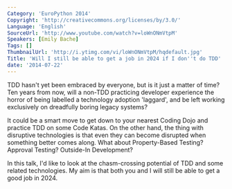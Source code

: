 ```yaml
---
Category: 'EuroPython 2014'
Copyright: 'http://creativecommons.org/licenses/by/3.0/'
Language: 'English'
SourceUrl: 'http://www.youtube.com/watch?v=loWnONmVtpM'
Speakers: [Emily Bache]
Tags: []
ThumbnailUrl: 'http://i.ytimg.com/vi/loWnONmVtpM/hqdefault.jpg'
Title: 'Will I still be able to get a job in 2024 if I don''t do TDD'
date: '2014-07-22'
---
```

TDD hasn't yet been embraced by everyone,
but is it just a matter of time? Ten years from now, will a non-TDD
practicing developer experience the horror of being labelled a
technology adoption 'laggard', and be left working exclusively on
dreadfully boring legacy systems?

It could be a smart move to get down to your nearest Coding Dojo and
practice TDD on some Code Katas. On the other hand, the thing with
disruptive technologies is that even they can become disrupted when
something better comes along. What about Property-Based Testing?
Approval Testing? Outside-In Development?

In this talk, I'd like to look at the chasm-crossing potential of TDD
and some related technologies. My aim is that both you and I will still
be able to get a good job in 2024.
